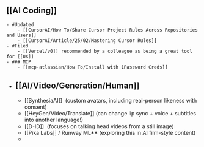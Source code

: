 ## [[AI Coding]]
	- #Updated
		- [[CursorAI/How To/Share Cursor Project Rules Across Repositories and Users]]
		- [[CursorAI/Article/25/02/Mastering Cursor Rules]]
	- #Filed
		- [[Vercel/v0]] recommended by a colleague as being a great tool for [[UX]]
	- ### MCP
		- [[mcp-atlassian/How To/Install with 1Password Creds]]
- ## [[AI/Video/Generation/Human]]
	- [[SynthesiaAI]]  (custom avatars, including real-person likeness with consent)
	- [[HeyGen/Video/Translate]] (can change lip sync + voice + subtitles into another language!)
	- [[D-ID]]  (focuses on talking head videos from a still image)
	- [[Pika Labs]] / Runway ML** (exploring this in AI film-style content)
	-